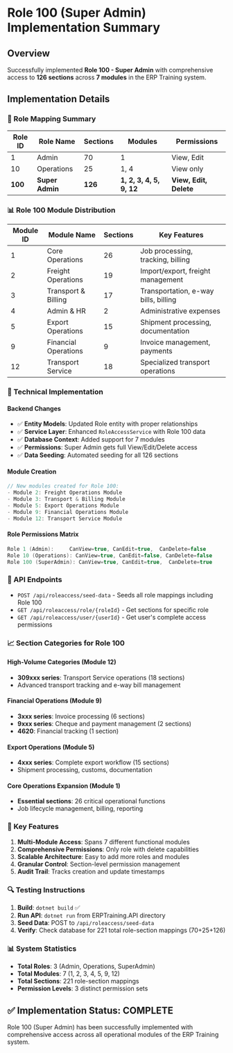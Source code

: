 # Role 100 (Super Admin) Implementation Summary

## Overview
Successfully implemented **Role 100 - Super Admin** with comprehensive access to **126 sections** across **7 modules** in the ERP Training system.

## Implementation Details

### 🎯 Role Mapping Summary
| Role ID | Role Name | Sections | Modules | Permissions |
|---------|-----------|----------|---------|-------------|
| 1 | Admin | 70 | 1 | View, Edit |
| 10 | Operations | 25 | 1, 4 | View only |
| **100** | **Super Admin** | **126** | **1, 2, 3, 4, 5, 9, 12** | **View, Edit, Delete** |

### 📊 Role 100 Module Distribution
| Module ID | Module Name | Sections | Key Features |
|-----------|-------------|----------|--------------|
| 1 | Core Operations | 26 | Job processing, tracking, billing |
| 2 | Freight Operations | 19 | Import/export, freight management |
| 3 | Transport & Billing | 17 | Transportation, e-way bills, billing |
| 4 | Admin & HR | 2 | Administrative expenses |
| 5 | Export Operations | 15 | Shipment processing, documentation |
| 9 | Financial Operations | 9 | Invoice management, payments |
| 12 | Transport Service | 18 | Specialized transport operations |

### 🔧 Technical Implementation

#### Backend Changes
- ✅ **Entity Models**: Updated Role entity with proper relationships
- ✅ **Service Layer**: Enhanced `RoleAccessService` with Role 100 data
- ✅ **Database Context**: Added support for 7 modules
- ✅ **Permissions**: Super Admin gets full View/Edit/Delete access
- ✅ **Data Seeding**: Automated seeding for all 126 sections

#### Module Creation
```csharp
// New modules created for Role 100:
- Module 2: Freight Operations Module
- Module 3: Transport & Billing Module  
- Module 5: Export Operations Module
- Module 9: Financial Operations Module
- Module 12: Transport Service Module
```

#### Role Permissions Matrix
```csharp
Role 1 (Admin):     CanView=true, CanEdit=true,  CanDelete=false
Role 10 (Operations): CanView=true, CanEdit=false, CanDelete=false  
Role 100 (SuperAdmin): CanView=true, CanEdit=true,  CanDelete=true
```

### 🚀 API Endpoints
- `POST /api/roleaccess/seed-data` - Seeds all role mappings including Role 100
- `GET /api/roleaccess/role/{roleId}` - Get sections for specific role
- `GET /api/roleaccess/user/{userId}` - Get user's complete access permissions

### 📈 Section Categories for Role 100

#### High-Volume Categories (Module 12)
- **309xxx series**: Transport Service operations (18 sections)
- Advanced transport tracking and e-way bill management

#### Financial Operations (Module 9)
- **3xxx series**: Invoice processing (6 sections)
- **9xxx series**: Cheque and payment management (2 sections)
- **4620**: Financial tracking (1 section)

#### Export Operations (Module 5)
- **4xxx series**: Complete export workflow (15 sections)
- Shipment processing, customs, documentation

#### Core Operations Expansion (Module 1)
- **Essential sections**: 26 critical operational functions
- Job lifecycle management, billing, reporting

### 🎯 Key Features
1. **Multi-Module Access**: Spans 7 different functional modules
2. **Comprehensive Permissions**: Only role with delete capabilities
3. **Scalable Architecture**: Easy to add more roles and modules
4. **Granular Control**: Section-level permission management
5. **Audit Trail**: Tracks creation and update timestamps

### 🔍 Testing Instructions
1. **Build**: `dotnet build` ✅ 
2. **Run API**: `dotnet run` from ERPTraining.API directory
3. **Seed Data**: POST to `/api/roleaccess/seed-data`
4. **Verify**: Check database for 221 total role-section mappings (70+25+126)

### 📊 System Statistics
- **Total Roles**: 3 (Admin, Operations, SuperAdmin)
- **Total Modules**: 7 (1, 2, 3, 4, 5, 9, 12)
- **Total Sections**: 221 role-section mappings
- **Permission Levels**: 3 distinct permission sets

## ✅ Implementation Status: COMPLETE
Role 100 (Super Admin) has been successfully implemented with comprehensive access across all operational modules of the ERP Training system.
